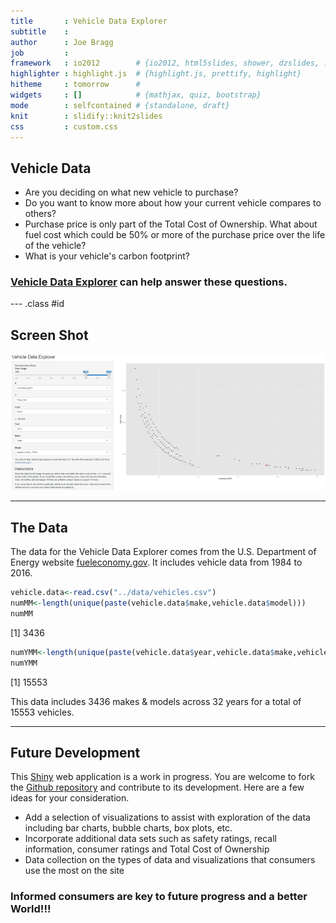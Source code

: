 ```yaml
---
title       : Vehicle Data Explorer
subtitle    : 
author      : Joe Bragg
job         : 
framework   : io2012        # {io2012, html5slides, shower, dzslides, ...}
highlighter : highlight.js  # {highlight.js, prettify, highlight}
hitheme     : tomorrow      # 
widgets     : []            # {mathjax, quiz, bootstrap}
mode        : selfcontained # {standalone, draft}
knit        : slidify::knit2slides
css         : custom.css
---
```


## Vehicle Data

* Are you deciding on what new vehicle to purchase?
* Do you want to know more about how your current vehicle compares to others?
* Purchase price is only part of the Total Cost of Ownership. What about fuel cost which could be 50% or more of the purchase price over the life of the vehicle?
* What is your vehicle's carbon footprint?

### [Vehicle Data Explorer](https://joebragg.shinyapps.io/DataProduct/) can help answer these questions.


--- .class #id 

## Screen Shot

![Screen Capture](figures/Capture1.PNG)

---
## The Data

The data for the Vehicle Data Explorer comes from the U.S. Department of Energy website [fueleconomy.gov](http://www.fueleconomy.gov/). It includes vehicle data from 1984 to 2016.


```r
vehicle.data<-read.csv("../data/vehicles.csv")
numMM<-length(unique(paste(vehicle.data$make,vehicle.data$model)))
numMM
```

[1] 3436

```r
numYMM<-length(unique(paste(vehicle.data$year,vehicle.data$make,vehicle.data$model)))
numYMM
```

[1] 15553

This data includes 3436 makes & models across 32 years for a total of 15553 vehicles.

---
## Future Development

This [Shiny](http://shiny.rstudio.com/) web application is a work in progress. You are welcome to fork the [Github repository](https://github.com/joebragg/DataProducts.git) and contribute to its development. Here are a few ideas for your consideration.

* Add a selection of visualizations to assist with exploration of the data including bar charts, bubble charts, box plots, etc.
* Incorporate additional data sets such as safety ratings, recall information, consumer ratings and Total Cost of Ownership
* Data collection on the types of data and visualizations that consumers use the most on the site

### Informed consumers are key to future progress and a better World!!!






